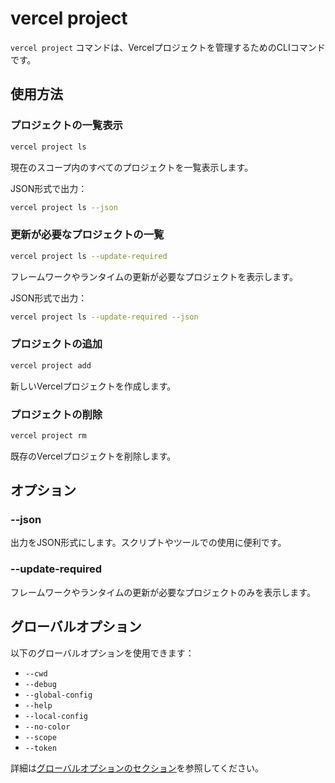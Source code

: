 # vercel project

`vercel project` コマンドは、Vercelプロジェクトを管理するためのCLIコマンドです。

## 使用方法

### プロジェクトの一覧表示

```bash
vercel project ls
```

現在のスコープ内のすべてのプロジェクトを一覧表示します。

JSON形式で出力：

```bash
vercel project ls --json
```

### 更新が必要なプロジェクトの一覧

```bash
vercel project ls --update-required
```

フレームワークやランタイムの更新が必要なプロジェクトを表示します。

JSON形式で出力：

```bash
vercel project ls --update-required --json
```

### プロジェクトの追加

```bash
vercel project add
```

新しいVercelプロジェクトを作成します。

### プロジェクトの削除

```bash
vercel project rm
```

既存のVercelプロジェクトを削除します。

## オプション

### --json

出力をJSON形式にします。スクリプトやツールでの使用に便利です。

### --update-required

フレームワークやランタイムの更新が必要なプロジェクトのみを表示します。

## グローバルオプション

以下のグローバルオプションを使用できます：

- `--cwd`
- `--debug`
- `--global-config`
- `--help`
- `--local-config`
- `--no-color`
- `--scope`
- `--token`

詳細は[グローバルオプションのセクション](/docs/cli/global-options)を参照してください。
